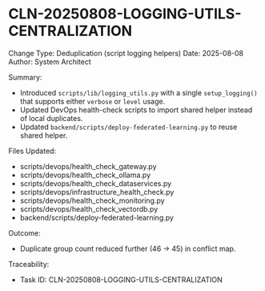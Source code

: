 # CLN-20250808-LOGGING-UTILS-CENTRALIZATION

Change Type: Deduplication (script logging helpers)
Date: 2025-08-08
Author: System Architect

Summary:
- Introduced `scripts/lib/logging_utils.py` with a single `setup_logging()` that supports either `verbose` or `level` usage.
- Updated DevOps health-check scripts to import shared helper instead of local duplicates.
- Updated `backend/scripts/deploy-federated-learning.py` to reuse shared helper.

Files Updated:
- scripts/devops/health_check_gateway.py
- scripts/devops/health_check_ollama.py
- scripts/devops/health_check_dataservices.py
- scripts/devops/infrastructure_health_check.py
- scripts/devops/health_check_monitoring.py
- scripts/devops/health_check_vectordb.py
- backend/scripts/deploy-federated-learning.py

Outcome:
- Duplicate group count reduced further (46 → 45) in conflict map.

Traceability:
- Task ID: CLN-20250808-LOGGING-UTILS-CENTRALIZATION

